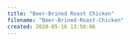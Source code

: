 ```yaml
---
title: "Beer-Brined Roast Chicken"
filename: "Beer-Brined-Roast-Chicken"
created: 2020-05-16 13:50:06
---
```


